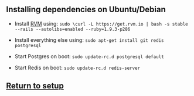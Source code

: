 ## Installing dependencies on Ubuntu/Debian

* Install [RVM](https://rvm.io/) using:
  `sudo \curl -L https://get.rvm.io | bash -s stable --rails --autolibs=enabled --ruby=1.9.3-p286`

* Install everything else using:
 `sudo apt-get install git redis postgresql`

* Start Postgres on boot:
 `sudo update-rc.d postgresql default`

* Start Redis on boot:
 `sudo update-rc.d redis-server`

## [Return to setup](/README.md#get-geefu)
